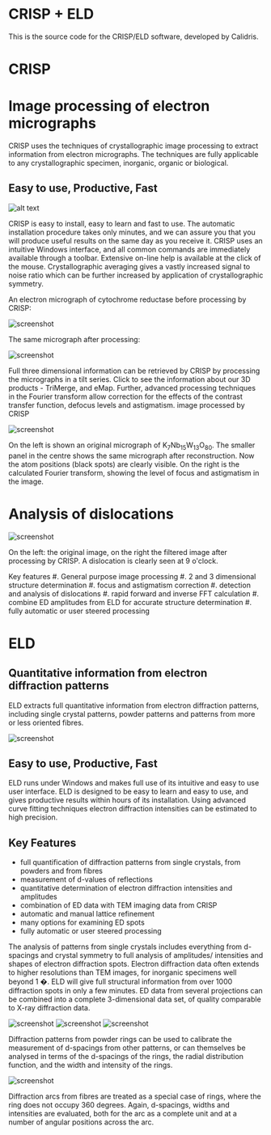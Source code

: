 # CRISP + ELD

This is the source code for the CRISP/ELD software, developed by Calidris.

# CRISP

# Image processing of electron micrographs

CRISP uses the techniques of crystallographic image processing to extract information from electron micrographs. The techniques are fully applicable to any crystallographic specimen, inorganic, organic or biological.

## Easy to use, Productive, Fast

![alt text](crisp2.png "Screenshot")

CRISP is easy to install, easy to learn and fast to use. The automatic installation procedure takes only minutes, and we can assure you that you will produce useful results on the same day as you receive it. CRISP uses an intuitive Windows interface, and all common commands are immediately available through a toolbar. Extensive on-line help is available at the click of the mouse.
Crystallographic averaging gives a vastly increased signal to noise ratio which can be further increased by application of crystallographic symmetry.


An electron micrograph of cytochrome reductase before processing by CRISP:

![screenshot](memb1.gif)

The same micrograph after processing:

![screenshot](memb2.gif)


Full three dimensional information can be retrieved by CRISP by processing the micrographs in a tilt series. Click to see the information about our 3D products - TriMerge, and eMap.
Further, advanced processing techniques in the Fourier transform allow correction for the effects of the contrast transfer function, defocus levels and astigmatism. image processed by CRISP

![screenshot](knb1.gif)

On the left is shown an original micrograph of K<sub>7</sub>Nb<sub>15</sub>W<sub>13</sub>O<sub>80</sub>. The smaller panel in the centre shows the same micrograph after reconstruction. Now the atom positions (black spots) are clearly visible. On the right is the calculated Fourier transform, showing the level of focus and astigmatism in the image.


# Analysis of dislocations

![screenshot](dislocat.gif)

On the left: the original image, on the right the filtered image after processing by CRISP. A dislocation is clearly seen at 9 o'clock.

Key features
#. General purpose image processing
#. 2 and 3 dimensional structure determination
#. focus and astigmatism correction
#. detection and analysis of dislocations
#. rapid forward and inverse FFT calculation
#. combine ED amplitudes from ELD for accurate structure determination
#. fully automatic or user steered processing


# ELD

## Quantitative information from electron diffraction patterns

ELD extracts full quantitative information from electron diffraction patterns, including single crystal patterns, powder patterns and patterns from more or less oriented fibres.

![screenshot](ELD.jpg)

## Easy to use, Productive, Fast

ELD runs under Windows and makes full use of its intuitive and easy to use user interface. ELD is designed to be easy to learn and easy to use, and gives productive results within hours of its installation. Using advanced curve fitting techniques electron diffraction intensities can be estimated to high precision.

## Key Features

- full quantification of diffraction patterns from single crystals, from powders and from fibres
- measurement of d-values of reflections
- quantitative determination of electron diffraction intensities and amplitudes
- combination of ED data with TEM imaging data from CRISP
- automatic and manual lattice refinement
- many options for examining ED spots
- fully automatic or user steered processing


The analysis of patterns from single crystals includes everything from d-spacings and crystal symmetry to full analysis of amplitudes/ intensities and shapes of electron diffraction spots. Electron diffraction data often extends to higher resolutions than TEM images, for inorganic specimens well beyond 1 �. ELD will give full structural information from over 1000 diffraction spots in only a few minutes. ED data from several projections can be combined into a complete 3-dimensional data set, of quality comparable to X-ray diffraction data.



![screenshot](eldspot.gif)
![screenshot](eldring1.gif)
![screenshot](eldring2.gif)


	
Diffraction patterns from powder rings can be used to calibrate the measurement of d-spacings from other patterns, or can themselves be analysed in terms of the d-spacings of the rings, the radial distribution function, and the width and intensity of the rings.

![screenshot](eldarc2m.gif)

Diffraction arcs from fibres are treated as a special case of rings, where the ring does not occupy 360 degrees. Again, d-spacings, widths and intensities are evaluated, both for the arc as a complete unit and at a number of angular positions across the arc.
